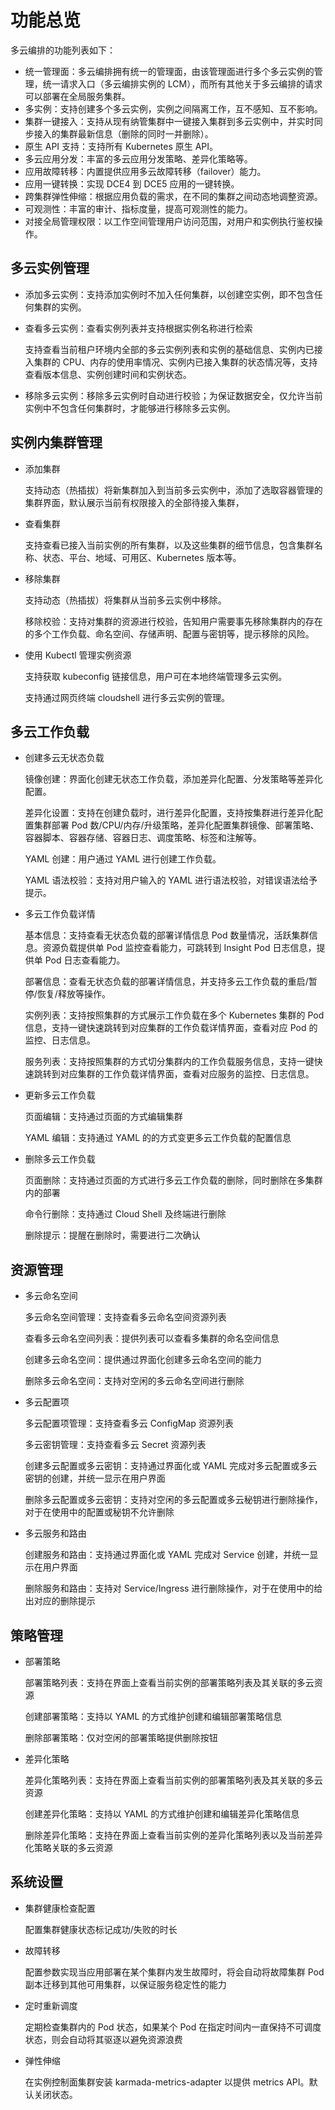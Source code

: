 # 功能总览

多云编排的功能列表如下：

- 统一管理面：多云编排拥有统一的管理面，由该管理面进行多个多云实例的管理，统一请求入口（多云编排实例的 LCM），而所有其他关于多云编排的请求可以部署在全局服务集群。
- 多实例：支持创建多个多云实例，实例之间隔离工作，互不感知、互不影响。
- 集群一键接入：支持从现有纳管集群中一键接入集群到多云实例中，并实时同步接入的集群最新信息（删除的同时一并删除）。
- 原生 API 支持：支持所有 Kubernetes 原生 API。
- 多云应用分发：丰富的多云应用分发策略、差异化策略等。
- 应用故障转移：内置提供应用多云故障转移（failover）能力。
- 应用一键转换：实现 DCE4 到 DCE5 应用的一键转换。
- 跨集群弹性伸缩：根据应用负载的需求，在不同的集群之间动态地调整资源。
- 可观测性：丰富的审计、指标度量，提高可观测性的能力。
- 对接全局管理权限：以工作空间管理用户访问范围，对用户和实例执行鉴权操作。

## 多云实例管理

- 添加多云实例：支持添加实例时不加入任何集群，以创建空实例，即不包含任何集群的实例。

- 查看多云实例：查看实例列表并支持根据实例名称进行检索

    支持查看当前租户环境内全部的多云实例列表和实例的基础信息、实例内已接入集群的 CPU、内存的使用率情况、实例内已接入集群的状态情况等，支持查看版本信息、实例创建时间和实例状态。

- 移除多云实例：移除多云实例时自动进行校验；为保证数据安全，仅允许当前实例中不包含任何集群时，才能够进行移除多云实例。

## 实例内集群管理

- 添加集群

    支持动态（热插拔）将新集群加入到当前多云实例中，添加了选取容器管理的集群界面，默认展示当前有权限接入的全部待接入集群，

- 查看集群

    支持查看已接入当前实例的所有集群，以及这些集群的细节信息，包含集群名称、状态、平台、地域、可用区、Kubernetes 版本等。

- 移除集群

    支持动态（热插拔）将集群从当前多云实例中移除。

    移除校验：支持对集群的资源进行校验，告知用户需要事先移除集群内的存在的多个工作负载、命名空间、存储声明、配置与密钥等，提示移除的风险。

- 使用 Kubectl 管理实例资源

    支持获取 kubeconfig 链接信息，用户可在本地终端管理多云实例。

    支持通过网页终端 cloudshell 进行多云实例的管理。

## 多云工作负载

- 创建多云无状态负载

    镜像创建：界面化创建无状态工作负载，添加差异化配置、分发策略等差异化配置。

    差异化设置：支持在创建负载时，进行差异化配置，支持按集群进行差异化配置集群部署 Pod 数/CPU/内存/升级策略，差异化配置集群镜像、部署策略、容器脚本、容器存储、容器日志、调度策略、标签和注解等。

    YAML 创建：用户通过 YAML 进行创建工作负载。

    YAML 语法校验：支持对用户输入的 YAML 进行语法校验，对错误语法给予提示。

- 多云工作负载详情

    基本信息：支持查看无状态负载的部署详情信息 Pod 数量情况，活跃集群信息。资源负载提供单 Pod 监控查看能力，可跳转到 Insight Pod 日志信息，提供单 Pod 日志查看能力。

    部署信息：查看无状态负载的部署详情信息，并支持多云工作负载的重启/暂停/恢复/释放等操作。

    实例列表：支持按照集群的方式展示工作负载在多个 Kubernetes 集群的 Pod 信息，支持一键快速跳转到对应集群的工作负载详情界面，查看对应 Pod 的监控、日志信息。

    服务列表：支持按照集群的方式切分集群内的工作负载服务信息，支持一键快速跳转到对应集群的工作负载详情界面，查看对应服务的监控、日志信息。

- 更新多云工作负载

    页面编辑：支持通过页面的方式编辑集群

    YAML 编辑：支持通过 YAML 的的方式变更多云工作负载的配置信息

- 删除多云工作负载

    页面删除：支持通过页面的方式进行多云工作负载的删除，同时删除在多集群内的部署

    命令行删除：支持通过 Cloud Shell 及终端进行删除

    删除提示：提醒在删除时，需要进行二次确认

## 资源管理

- 多云命名空间

    多云命名空间管理：支持查看多云命名空间资源列表

    查看多云命名空间列表：提供列表可以查看多集群的命名空间信息

    创建多云命名空间：提供通过界面化创建多云命名空间的能力

    删除多云命名空间：支持对空闲的多云命名空间进行删除

- 多云配置项

    多云配置项管理：支持查看多云 ConfigMap 资源列表

    多云密钥管理：支持查看多云 Secret 资源列表

    创建多云配置或多云密钥：支持通过界面化或 YAML 完成对多云配置或多云密钥的创建，并统一显示在用户界面

    删除多云配置或多云密钥：支持对空闲的多云配置或多云秘钥进行删除操作，对于在使用中的配置或秘钥不允许删除

- 多云服务和路由

    创建服务和路由：支持通过界面化或 YAML 完成对 Service 创建，并统一显示在用户界面

    删除服务和路由：支持对 Service/Ingress 进行删除操作，对于在使用中的给出对应的删除提示

## 策略管理

- 部署策略

    部署策略列表：支持在界面上查看当前实例的部署策略列表及其关联的多云资源

    创建部署策略：支持以 YAML 的方式维护创建和编辑部署策略信息

    删除部署策略：仅对空闲的部署策略提供删除按钮

- 差异化策略

    差异化策略列表：支持在界面上查看当前实例的部署策略列表及其关联的多云资源

    创建差异化策略：支持以 YAML 的方式维护创建和编辑差异化策略信息

    删除差异化策略：支持在界面上查看当前实例的差异化策略列表以及当前差异化策略关联的多云资源

## 系统设置

- 集群健康检查配置
    
    配置集群健康状态标记成功/失败的时长

- 故障转移

    配置参数实现当应用部署在某个集群内发生故障时，将会自动将故障集群 Pod 副本迁移到其他可用集群，以保证服务稳定性的能力

- 定时重新调度

    定期检查集群内的 Pod 状态，如果某个 Pod 在指定时间内一直保持不可调度状态，则会自动将其驱逐以避免资源浪费

- 弹性伸缩

    在实例控制面集群安装 karmada-metrics-adapter 以提供 metrics API。默认关闭状态。
